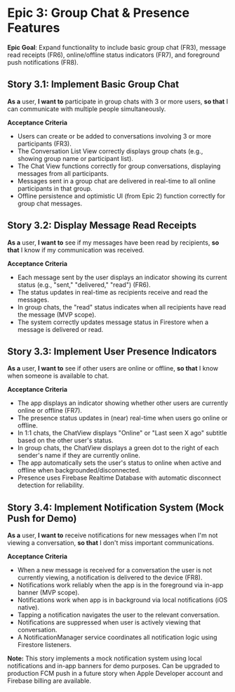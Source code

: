 # Epic 3: Group Chat & Presence Features

**Epic Goal**: Expand functionality to include basic group chat (FR3), message read receipts (FR6), online/offline status indicators (FR7), and foreground push notifications (FR8).

## Story 3.1: Implement Basic Group Chat

**As a** user, **I want to** participate in group chats with 3 or more users, **so that** I can communicate with multiple people simultaneously.

**Acceptance Criteria**
- Users can create or be added to conversations involving 3 or more participants (FR3).
- The Conversation List View correctly displays group chats (e.g., showing group name or participant list).
- The Chat View functions correctly for group conversations, displaying messages from all participants.
- Messages sent in a group chat are delivered in real-time to all online participants in that group.
- Offline persistence and optimistic UI (from Epic 2) function correctly for group chat messages.

## Story 3.2: Display Message Read Receipts

**As a** user, **I want to** see if my messages have been read by recipients, **so that** I know if my communication was received.

**Acceptance Criteria**
- Each message sent by the user displays an indicator showing its current status (e.g., "sent," "delivered," "read") (FR6).
- The status updates in real-time as recipients receive and read the messages.
- In group chats, the "read" status indicates when all recipients have read the message (MVP scope).
- The system correctly updates message status in Firestore when a message is delivered or read.

## Story 3.3: Implement User Presence Indicators

**As a** user, **I want to** see if other users are online or offline, **so that** I know when someone is available to chat.

**Acceptance Criteria**
- The app displays an indicator showing whether other users are currently online or offline (FR7).
- The presence status updates in (near) real-time when users go online or offline.
- In 1:1 chats, the ChatView displays "Online" or "Last seen X ago" subtitle based on the other user's status.
- In group chats, the ChatView displays a green dot to the right of each sender's name if they are currently online.
- The app automatically sets the user's status to online when active and offline when backgrounded/disconnected.
- Presence uses Firebase Realtime Database with automatic disconnect detection for reliability.

## Story 3.4: Implement Notification System (Mock Push for Demo)

**As a** user, **I want to** receive notifications for new messages when I'm not viewing a conversation, **so that** I don't miss important communications.

**Acceptance Criteria**
- When a new message is received for a conversation the user is not currently viewing, a notification is delivered to the device (FR8).
- Notifications work reliably when the app is in the foreground via in-app banner (MVP scope).
- Notifications work when app is in background via local notifications (iOS native).
- Tapping a notification navigates the user to the relevant conversation.
- Notifications are suppressed when user is actively viewing that conversation.
- A NotificationManager service coordinates all notification logic using Firestore listeners.

**Note:** This story implements a mock notification system using local notifications and in-app banners for demo purposes. Can be upgraded to production FCM push in a future story when Apple Developer account and Firebase billing are available.